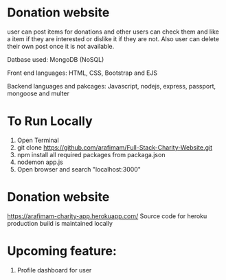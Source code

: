# Donation website 
 user can post items for donations and other users can check them and like a item if they are interested or dislike it if they are not. 
Also user can delete their own post once it is not available. 

Datbase used: MongoDB (NoSQL) 


Front end languages: HTML, CSS, Bootstrap and EJS 



Backend languages and pakcages: Javascript, nodejs, express, passport, mongoose and multer

# To Run Locally <br>
1) Open Terminal <br>
2) git clone https://github.com/arafimam/Full-Stack-Charity-Website.git <br>
3) npm install all required packages from packaga.json <br>
4) nodemon app.js <br>
5) Open browser and search "localhost:3000" <br>

# Donation website  <br> 
https://arafimam-charity-app.herokuapp.com/
Source code for heroku production build is maintained locally
<br> 

 # Upcoming feature:
 1) Profile dashboard for user

